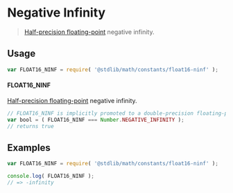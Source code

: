 # Negative Infinity

> [Half-precision floating-point][half-precision-floating-point-format] negative infinity.


<section class="usage">

## Usage

``` javascript
var FLOAT16_NINF = require( '@stdlib/math/constants/float16-ninf' );
```

#### FLOAT16_NINF

[Half-precision floating-point][half-precision-floating-point-format] negative infinity.

``` javascript
// FLOAT16_NINF is implicitly promoted to a double-precision floating-point number...
var bool = ( FLOAT16_NINF === Number.NEGATIVE_INFINITY );
// returns true
```

</section>

<!-- /.usage -->


<section class="examples">

## Examples

<!-- TODO: better example -->

``` javascript
var FLOAT16_NINF = require( '@stdlib/math/constants/float16-ninf' );

console.log( FLOAT16_NINF );
// => -infinity
```

</section>

<!-- /.examples -->


<section class="links">

[half-precision-floating-point-format]: https://en.wikipedia.org/wiki/Half-precision_floating-point_format

</section>

<!-- /.links -->
